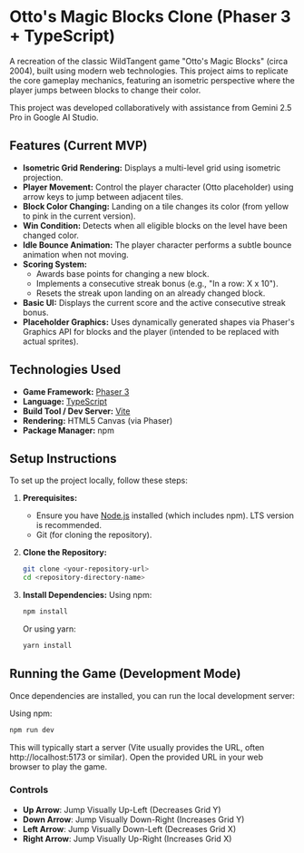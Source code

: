 # Otto's Magic Blocks Clone (Phaser 3 + TypeScript)

A recreation of the classic WildTangent game "Otto's Magic Blocks" (circa 2004), built using modern web technologies. This project aims to replicate the core gameplay mechanics, featuring an isometric perspective where the player jumps between blocks to change their color.

This project was developed collaboratively with assistance from Gemini 2.5 Pro in Google AI Studio.

## Features (Current MVP)

- **Isometric Grid Rendering:** Displays a multi-level grid using isometric projection.
- **Player Movement:** Control the player character (Otto placeholder) using arrow keys to jump between adjacent tiles.
- **Block Color Changing:** Landing on a tile changes its color (from yellow to pink in the current version).
- **Win Condition:** Detects when all eligible blocks on the level have been changed color.
- **Idle Bounce Animation:** The player character performs a subtle bounce animation when not moving.
- **Scoring System:**
  - Awards base points for changing a new block.
  - Implements a consecutive streak bonus (e.g., "In a row: X x 10").
  - Resets the streak upon landing on an already changed block.
- **Basic UI:** Displays the current score and the active consecutive streak bonus.
- **Placeholder Graphics:** Uses dynamically generated shapes via Phaser's Graphics API for blocks and the player (intended to be replaced with actual sprites).

## Technologies Used

- **Game Framework:** [Phaser 3](https://phaser.io/phaser3)
- **Language:** [TypeScript](https://www.typescriptlang.org/)
- **Build Tool / Dev Server:** [Vite](https://vitejs.dev/)
- **Rendering:** HTML5 Canvas (via Phaser)
- **Package Manager:** npm

## Setup Instructions

To set up the project locally, follow these steps:

1.  **Prerequisites:**

    - Ensure you have [Node.js](https://nodejs.org/) installed (which includes npm). LTS version is recommended.
    - Git (for cloning the repository).

2.  **Clone the Repository:**

    ```bash
    git clone <your-repository-url>
    cd <repository-directory-name>
    ```

3.  **Install Dependencies:**
    Using npm:
    ```bash
    npm install
    ```
    Or using yarn:
    ```bash
    yarn install
    ```

## Running the Game (Development Mode)

Once dependencies are installed, you can run the local development server:

Using npm:

```bash
npm run dev
```

This will typically start a server (Vite usually provides the URL, often http://localhost:5173 or similar). Open the provided URL in your web browser to play the game.

### Controls

- **Up Arrow**: Jump Visually Up-Left (Decreases Grid Y)
- **Down Arrow**: Jump Visually Down-Right (Increases Grid Y)
- **Left Arrow**: Jump Visually Down-Left (Decreases Grid X)
- **Right Arrow**: Jump Visually Up-Right (Increases Grid X)
